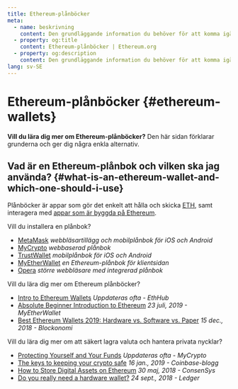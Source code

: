 ```yaml
---
title: Ethereum-plånböcker
meta:
  - name: beskrivning
    content: Den grundläggande information du behöver för att komma igång med Ethereum-plånböcker.
  - property: og:title
    content: Ethereum-plånböcker | Ethereum.org
  - property: og:description
    content: Den grundläggande information du behöver för att komma igång med Ethereum-plånböcker.
lang: sv-SE
---
```


# Ethereum-plånböcker {#ethereum-wallets}

<div class="featured">

**Vill du lära dig mer om Ethereum-plånböcker?** Den här sidan förklarar grunderna och ger dig några enkla alternativ.

</div>

## Vad är en Ethereum-plånbok och vilken ska jag använda? {#what-is-an-ethereum-wallet-and-which-one-should-i-use}

Plånböcker är appar som gör det enkelt att hålla och skicka [ETH](/se/eth/), samt interagera med [appar som är byggda på Ethereum](/se/dapps/).

Vill du installera en plånbok?

- [MetaMask](https://metamask.io) _webbläsartillägg och mobilplånbok för iOS och Android_
- [MyCrypto](https://mycrypto.com) _webbaserad plånbok_
- [TrustWallet](https://trustwallet.com/) _mobilplånbok för iOS och Android_
- [MyEtherWallet](https://www.myetherwallet.com/) _en Ethereum-plånbok för klientsidan_
- [Opera](https://www.opera.com/crypto) _större webbläsare med integrerad plånbok_

Vill du lära dig mer om Ethereum plånböcker?

- [Intro to Ethereum Wallets](https://docs.ethhub.io/using-ethereum/wallets/intro-to-ethereum-wallets/) _Uppdateras ofta - EthHub_
- [Absolute Beginner Introduction to Ethereum](https://www.mewtopia.com/absolute-beginners-guide/) _23 juli, 2019 - MyEtherWallet_
- [Best Ethereum Wallets 2019: Hardware vs. Software vs. Paper](https://blockonomi.com/best-ethereum-wallets/) _15 dec., 2018 - Blockonomi_

Vill du lära dig mer om att säkert lagra valuta och hantera privata nycklar?

- [Protecting Yourself and Your Funds](https://support.mycrypto.com/staying-safe/protecting-yourself-and-your-funds) _Uppdateras ofta - MyCrypto_
- [The keys to keeping your crypto safe](https://blog.coinbase.com/the-keys-to-keeping-your-crypto-safe-96d497cce6cf) _16 jan., 2019 - Coinbase-blogg_
- [How to Store Digital Assets on Ethereum](https://media.consensys.net/how-to-store-digital-assets-on-ethereum-a2bfdcf66bd0) _30 maj, 2018 - ConsenSys_
- [Do you really need a hardware wallet?](https://medium.com/ledger-on-security-and-blockchain/ledger-101-part-1-do-you-really-need-a-hardware-wallet-7f5abbadd945) _24 sept., 2018 - Ledger_
